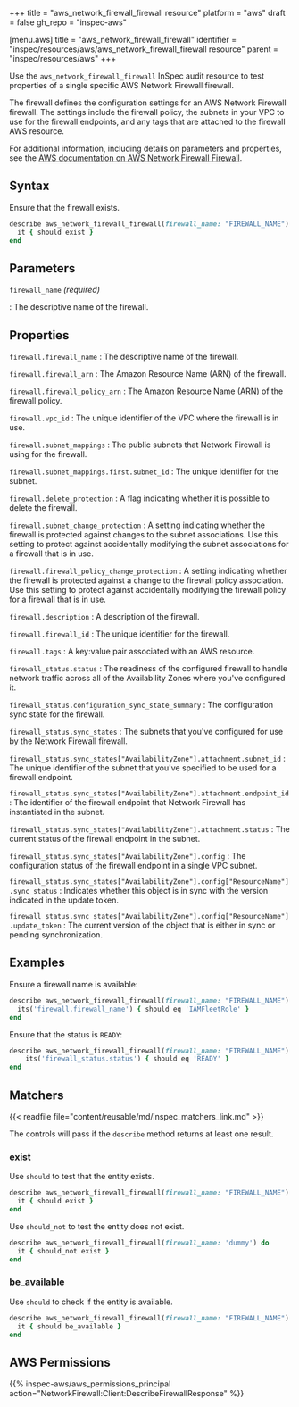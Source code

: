 +++
title = "aws_network_firewall_firewall resource"
platform = "aws"
draft = false
gh_repo = "inspec-aws"

[menu.aws]
title = "aws_network_firewall_firewall"
identifier = "inspec/resources/aws/aws_network_firewall_firewall resource"
parent = "inspec/resources/aws"
+++

Use the `aws_network_firewall_firewall` InSpec audit resource to test properties of a single specific AWS Network Firewall firewall.

The firewall defines the configuration settings for an AWS Network Firewall firewall. The settings include the firewall policy, the subnets in your VPC to use for the firewall endpoints, and any tags that are attached to the firewall AWS resource.

For additional information, including details on parameters and properties, see the [AWS documentation on AWS Network Firewall Firewall](https://docs.aws.amazon.com/AWSCloudFormation/latest/UserGuide/aws-resource-networkfirewall-firewall.html).

## Syntax

Ensure that the firewall exists.

```ruby
describe aws_network_firewall_firewall(firewall_name: "FIREWALL_NAME") do
  it { should exist }
end
```

## Parameters

`firewall_name` _(required)_

: The descriptive name of the firewall.

## Properties

`firewall.firewall_name`
: The descriptive name of the firewall.

`firewall.firewall_arn`
: The Amazon Resource Name (ARN) of the firewall.

`firewall.firewall_policy_arn`
: The Amazon Resource Name (ARN) of the firewall policy.

`firewall.vpc_id`
: The unique identifier of the VPC where the firewall is in use.

`firewall.subnet_mappings`
: The public subnets that Network Firewall is using for the firewall.

`firewall.subnet_mappings.first.subnet_id`
: The unique identifier for the subnet.

`firewall.delete_protection`
: A flag indicating whether it is possible to delete the firewall.

`firewall.subnet_change_protection`
: A setting indicating whether the firewall is protected against changes to the subnet associations. Use this setting to protect against accidentally modifying the subnet associations for a firewall that is in use.

`firewall.firewall_policy_change_protection`
: A setting indicating whether the firewall is protected against a change to the firewall policy association. Use this setting to protect against accidentally modifying the firewall policy for a firewall that is in use.

`firewall.description`
: A description of the firewall.

`firewall.firewall_id`
: The unique identifier for the firewall.

`firewall.tags`
: A key:value pair associated with an AWS resource.

`firewall_status.status`
: The readiness of the configured firewall to handle network traffic across all of the Availability Zones where you've configured it.

`firewall_status.configuration_sync_state_summary`
: The configuration sync state for the firewall.

`firewall_status.sync_states`
: The subnets that you've configured for use by the Network Firewall firewall.

`firewall_status.sync_states["AvailabilityZone"].attachment.subnet_id`
: The unique identifier of the subnet that you've specified to be used for a firewall endpoint.

`firewall_status.sync_states["AvailabilityZone"].attachment.endpoint_id`
: The identifier of the firewall endpoint that Network Firewall has instantiated in the subnet.

`firewall_status.sync_states["AvailabilityZone"].attachment.status`
: The current status of the firewall endpoint in the subnet.

`firewall_status.sync_states["AvailabilityZone"].config`
: The configuration status of the firewall endpoint in a single VPC subnet.

`firewall_status.sync_states["AvailabilityZone"].config["ResourceName"].sync_status`
: Indicates whether this object is in sync with the version indicated in the update token.

`firewall_status.sync_states["AvailabilityZone"].config["ResourceName"].update_token`
: The current version of the object that is either in sync or pending synchronization.

## Examples

Ensure a firewall name is available:

```ruby
describe aws_network_firewall_firewall(firewall_name: "FIREWALL_NAME") do
  its('firewall.firewall_name') { should eq 'IAMFleetRole' }
end
```

Ensure that the status is `READY`:

```ruby
describe aws_network_firewall_firewall(firewall_name: "FIREWALL_NAME") do
    its('firewall_status.status') { should eq 'READY' }
end
```

## Matchers

{{< readfile file="content/reusable/md/inspec_matchers_link.md" >}}

The controls will pass if the `describe` method returns at least one result.

### exist

Use `should` to test that the entity exists.

```ruby
describe aws_network_firewall_firewall(firewall_name: "FIREWALL_NAME") do
  it { should exist }
end
```

Use `should_not` to test the entity does not exist.

```ruby
describe aws_network_firewall_firewall(firewall_name: 'dummy') do
  it { should_not exist }
end
```

### be_available

Use `should` to check if the entity is available.

```ruby
describe aws_network_firewall_firewall(firewall_name: "FIREWALL_NAME") do
  it { should be_available }
end
```

## AWS Permissions

{{% inspec-aws/aws_permissions_principal action="NetworkFirewall:Client:DescribeFirewallResponse" %}}
